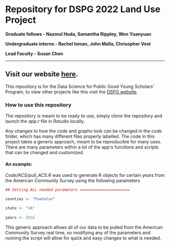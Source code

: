 # Repository for DSPG 2022 Land Use Project

**Graduate fellows - Nazmul Huda, Samantha Rippley, Wen Yuanyuan**

**Undergraduate interns - Rachel Inman, John Malla, Chrisopher Vest**

**Lead Faculty - Susan Chen**

----
## Visit our website [here](https://dspgtools.shinyapps.io/rural_land_use/ "DSPG 2022 Land Use").

This repository is for the Data Science for Public Good Young Scholars' Program, to view other projects like this visit the [DSPG website](https://dspg.aaec.vt.edu/#select=3.html "Data Science for the Public Good").

### How to use this repository

The repository is meant to be ready to use, simply clone the repository and launch the *app.r* file in Rstudio locally. 

Any changes to how the code and graphs look can be changed in the *code* folder, which has many different files properly labelled. The code in this project takes a generic approach, meant to be reproducible for many uses. There are many parameters within a lot of the app's functions and scripts that can be changed and customized.

#### An example:

*Code/ACS/pull_ACS.R* was used to generate R objects for certain years from the American Community Survey using the following parameters

```R
## Setting ALL needed parameters ======================

counties <- "Powhatan"

state <- "VA"
  
years <- 2016
```

This generic approach allows all of our data to be pulled from the American Community Survey real time, so modifying any of the parameters and running the script will allow for quick and easy changes to what is needed.
